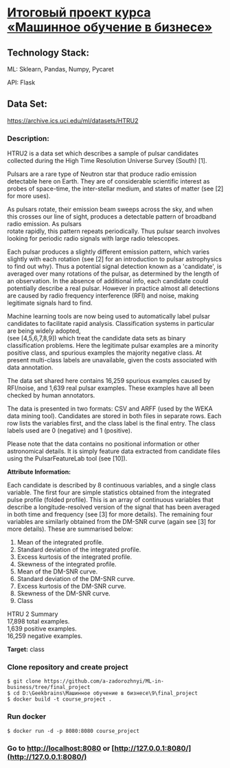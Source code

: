 ﻿
# [Итоговый проект курса «Машинное обучение в бизнесе»](https://github.com/a-zadorozhnyi/ML-in-business/tree/final_project)
## Technology Stack:

ML: Sklearn, Pandas, Numpy, Pycaret

API: Flask

## Data Set:
https://archive.ics.uci.edu/ml/datasets/HTRU2
### Description:
HTRU2 is a data set which describes a sample of pulsar candidates collected during the High Time Resolution Universe Survey (South) [1].  
  
Pulsars are a rare type of Neutron star that produce radio emission detectable here on Earth. They are of considerable scientific interest as probes of space-time, the inter-stellar medium, and states of matter (see [2] for more uses).  
  
As pulsars rotate, their emission beam sweeps across the sky, and when this crosses our line of sight, produces a detectable pattern of broadband radio emission. As pulsars  
rotate rapidly, this pattern repeats periodically. Thus pulsar search involves looking for periodic radio signals with large radio telescopes.  
  
Each pulsar produces a slightly different emission pattern, which varies slightly with each rotation (see [2] for an introduction to pulsar astrophysics to find out why). Thus a potential signal detection known as a 'candidate', is averaged over many rotations of the pulsar, as determined by the length of an observation. In the absence of additional info, each candidate could potentially describe a real pulsar. However in practice almost all detections are caused by radio frequency interference (RFI) and noise, making legitimate signals hard to find.  
  
Machine learning tools are now being used to automatically label pulsar candidates to facilitate rapid analysis. Classification systems in particular are being widely adopted,  
(see [4,5,6,7,8,9]) which treat the candidate data sets as binary classification problems. Here the legitimate pulsar examples are a minority positive class, and spurious examples the majority negative class. At present multi-class labels are unavailable, given the costs associated with data annotation.  
  
The data set shared here contains 16,259 spurious examples caused by RFI/noise, and 1,639 real pulsar examples. These examples have all been checked by human annotators.  
  
The data is presented in two formats: CSV and ARFF (used by the WEKA data mining tool). Candidates are stored in both files in separate rows. Each row lists the variables first, and the class label is the final entry. The class labels used are 0 (negative) and 1 (positive).  
  
Please note that the data contains no positional information or other astronomical details. It is simply feature data extracted from candidate files using the PulsarFeatureLab tool (see [10]).

**Attribute Information:**

Each candidate is described by 8 continuous variables, and a single class variable. The first four are simple statistics obtained from the integrated pulse profile (folded profile). This is an array of continuous variables that describe a longitude-resolved version of the signal that has been averaged in both time and frequency (see [3] for more details). The remaining four variables are similarly obtained from the DM-SNR curve (again see [3] for more details). These are summarised below:  
  
1. Mean of the integrated profile.  
2. Standard deviation of the integrated profile.  
3. Excess kurtosis of the integrated profile.  
4. Skewness of the integrated profile.  
5. Mean of the DM-SNR curve.  
6. Standard deviation of the DM-SNR curve.  
7. Excess kurtosis of the DM-SNR curve.  
8. Skewness of the DM-SNR curve.  
9. Class  
  
HTRU 2 Summary  
17,898 total examples.  
1,639 positive examples.  
16,259 negative examples.

**Target:** class

### Clone repository and create project

```
$ git clone https://github.com/a-zadorozhnyi/ML-in-business/tree/final_project
$ cd D:\Geekbrains\Машинное обучение в бизнесе\9\final_project
$ docker build -t course_project .

```

### [](https://github.com/busiko7/Geekbrains/tree/b039fb30ab83ae408f7f1d60556722be899df16e/machine_learning_in_business/course_project#run-docker)Run docker

```
$ docker run -d -p 8080:8080 course_project

```

### Go to  [http://localhost:8080](http://localhost:8080/)  or  [http://127.0.0.1:8080/](http://127.0.0.1:8080/)
